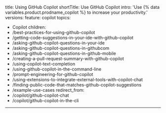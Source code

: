 
title: Using GitHub Copilot
shortTitle: Use GitHub Copilot
intro: 'Use {% data variables.product.prodname_copilot %} to increase your productivity.'
versions:
  feature: copilot
topics:
  - Copilot
children:
  - /best-practices-for-using-github-copilot
  - /getting-code-suggestions-in-your-ide-with-github-copilot
  - /asking-github-copilot-questions-in-your-ide
  - /asking-github-copilot-questions-in-githubcom
  - /asking-github-copilot-questions-in-github-mobile
  - /creating-a-pull-request-summary-with-github-copilot
  - /using-copilot-text-completion
  - /using-github-copilot-in-the-command-line
  - /prompt-engineering-for-github-copilot
  - /using-extensions-to-integrate-external-tools-with-copilot-chat
  - /finding-public-code-that-matches-github-copilot-suggestions
  - /example-use-cases
redirect_from:
  - /copilot/github-copilot-chat
  - /copilot/github-copilot-in-the-cli
---
